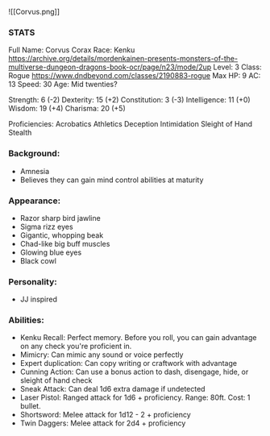 ![[Corvus.png]]
### STATS
Full Name: Corvus Corax
Race: Kenku
	https://archive.org/details/mordenkainen-presents-monsters-of-the-multiverse-dungeon-dragons-book-ocr/page/n23/mode/2up
Level: 3
Class: Rogue
	https://www.dndbeyond.com/classes/2190883-rogue
Max HP: 9
AC: 13
Speed: 30
Age: Mid twenties?

Strength: 6 (-2)
Dexterity: 15 (+2)
Constitution: 3 (-3)
Intelligence: 11 (+0)
Wisdom: 19 (+4)
Charisma: 20 (+5)

Proficiencies:
	Acrobatics
	Athletics
	Deception
	Intimidation
	Sleight of Hand
	Stealth

### Background:
- Amnesia
- Believes they can gain mind control abilities at maturity

### Appearance:
- Razor sharp bird jawline
- Sigma rizz eyes
- Gigantic, whopping beak
- Chad-like big buff muscles
- Glowing blue eyes
- Black cowl

### Personality:
- JJ inspired

### Abilities:
- Kenku Recall: Perfect memory. Before you roll, you can gain advantage on any check you're proficient in. 
- Mimicry: Can mimic any sound or voice perfectly
- Expert duplication: Can copy writing or craftwork with advantage
- Cunning Action: Can use a bonus action to dash, disengage, hide, or sleight of hand check
- Sneak Attack: Can deal 1d6 extra damage if undetected
- Laser Pistol: Ranged attack for 1d6 + proficiency. Range: 80ft. Cost: 1 bullet.
- Shortsword: Melee attack for 1d12 - 2 + proficiency
- Twin Daggers: Melee attack for 2d4 + proficiency